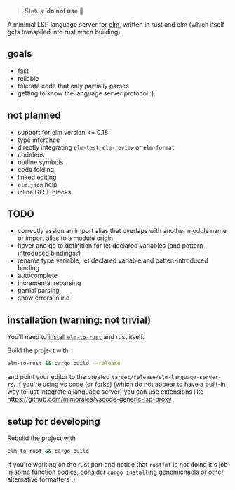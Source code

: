 > Status: **do not use 💩**

A minimal LSP language server for [elm](https://elm-lang.org/), written in rust and elm (which itself gets transpiled into rust when building).

## goals
- fast
- reliable
- tolerate code that only partially parses
- getting to know the language server protocol :)

## not planned
- support for elm version <= 0.18
- type inference
- directly integrating `elm-test`. `elm-review` or `elm-format`
- codelens
- outline symbols
- code folding
- linked editing
- `elm.json` help
- inline GLSL blocks

## TODO
- correctly assign an import alias that overlaps with another module name or import alias to a module origin
- hover and go to definition for let declared variables (and pattern introduced bindings?)
- rename type variable, let declared variable and patten-introduced binding
- autocomplete
- incremental reparsing
- partial parsing
- show errors inline

## installation (warning: not trivial)
You'll need to [install `elm-to-rust`](https://github.com/lue-bird/elm-syntax-to-rust/tree/main/node-elm-to-rust) and rust itself.

Build the project with
```bash
elm-to-rust && cargo build --release
```

and point your editor to the created `target/release/elm-language-server-rs`.
If you're using vs code (or forks) (which do not appear to have a built-in way to just integrate a language server) you can use extensions like https://github.com/mjmorales/vscode-generic-lsp-proxy


## setup for developing
Rebuild the project with
```bash
elm-to-rust && cargo build
```

If you're working on the rust part and notice that
`rustfmt` is not doing it's job in some function bodies,
consider `cargo install`ing [genemichaels](https://github.com/andrewbaxter/genemichaels/blob/master/crates/genemichaels/readme.md)
or other alternative formatters :)
